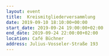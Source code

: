 ```yaml
---
layout: event
title:  Kreismitgliederversammlung
date: 2019-09-10 18:10:00+00:00
start_date: 2019-09-24 19:00:00+02:00
end_date: 2019-09-24 22:00:00+02:00
location: Café Büchner
address: Julius-Vosseler-Straße 193
---
```

